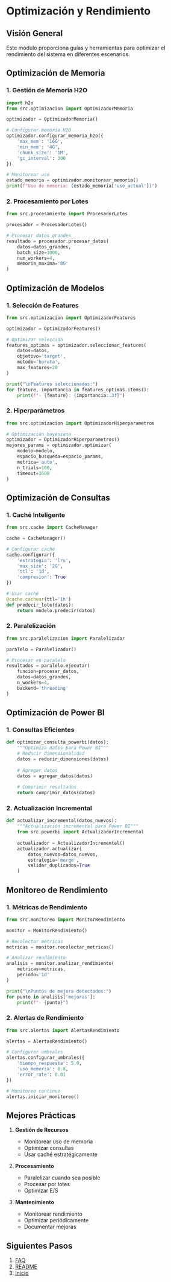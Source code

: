 # Optimización y Rendimiento

## Visión General
Este módulo proporciona guías y herramientas para optimizar el rendimiento del sistema en diferentes escenarios.

## Optimización de Memoria

### 1. Gestión de Memoria H2O
```python
import h2o
from src.optimizacion import OptimizadorMemoria

optimizador = OptimizadorMemoria()

# Configurar memoria H2O
optimizador.configurar_memoria_h2o({
    'max_mem': '16G',
    'min_mem': '4G',
    'chunk_size': '1M',
    'gc_interval': 300
})

# Monitorear uso
estado_memoria = optimizador.monitorear_memoria()
print(f"Uso de memoria: {estado_memoria['uso_actual']}")
```

### 2. Procesamiento por Lotes
```python
from src.procesamiento import ProcesadorLotes

procesador = ProcesadorLotes()

# Procesar datos grandes
resultado = procesador.procesar_datos(
    datos=datos_grandes,
    batch_size=1000,
    num_workers=4,
    memoria_maxima='8G'
)
```

## Optimización de Modelos

### 1. Selección de Features
```python
from src.optimizacion import OptimizadorFeatures

optimizador = OptimizadorFeatures()

# Optimizar selección
features_optimas = optimizador.seleccionar_features(
    datos=datos,
    objetivo='target',
    metodo='boruta',
    max_features=20
)

print("\nFeatures seleccionadas:")
for feature, importancia in features_optimas.items():
    print(f"- {feature}: {importancia:.3f}")
```

### 2. Hiperparámetros
```python
from src.optimizacion import OptimizadorHiperparametros

# Optimización bayesiana
optimizador = OptimizadorHiperparametros()
mejores_params = optimizador.optimizar(
    modelo=modelo,
    espacio_busqueda=espacio_params,
    metrica='auto',
    n_trials=100,
    timeout=3600
)
```

## Optimización de Consultas

### 1. Caché Inteligente
```python
from src.cache import CacheManager

cache = CacheManager()

# Configurar caché
cache.configurar({
    'estrategia': 'lru',
    'max_size': '2G',
    'ttl': '1d',
    'compresion': True
})

# Usar caché
@cache.cachear(ttl='1h')
def predecir_lote(datos):
    return modelo.predecir(datos)
```

### 2. Paralelización
```python
from src.paralelizacion import Paralelizador

paralelo = Paralelizador()

# Procesar en paralelo
resultados = paralelo.ejecutar(
    funcion=procesar_datos,
    datos=datos_grandes,
    n_workers=4,
    backend='threading'
)
```

## Optimización de Power BI

### 1. Consultas Eficientes
```python
def optimizar_consulta_powerbi(datos):
    """Optimiza datos para Power BI"""
    # Reducir dimensionalidad
    datos = reducir_dimensiones(datos)
    
    # Agregar datos
    datos = agregar_datos(datos)
    
    # Comprimir resultados
    return comprimir_datos(datos)
```

### 2. Actualización Incremental
```python
def actualizar_incremental(datos_nuevos):
    """Actualización incremental para Power BI"""
    from src.powerbi import ActualizadorIncremental
    
    actualizador = ActualizadorIncremental()
    actualizador.actualizar(
        datos_nuevos=datos_nuevos,
        estrategia='merge',
        validar_duplicados=True
    )
```

## Monitoreo de Rendimiento

### 1. Métricas de Rendimiento
```python
from src.monitoreo import MonitorRendimiento

monitor = MonitorRendimiento()

# Recolectar métricas
metricas = monitor.recolectar_metricas()

# Analizar rendimiento
analisis = monitor.analizar_rendimiento(
    metricas=metricas,
    periodo='1d'
)

print("\nPuntos de mejora detectados:")
for punto in analisis['mejoras']:
    print(f"- {punto}")
```

### 2. Alertas de Rendimiento
```python
from src.alertas import AlertasRendimiento

alertas = AlertasRendimiento()

# Configurar umbrales
alertas.configurar_umbrales({
    'tiempo_respuesta': 5.0,
    'uso_memoria': 0.8,
    'error_rate': 0.01
})

# Monitoreo continuo
alertas.iniciar_monitoreo()
```

## Mejores Prácticas

1. **Gestión de Recursos**
   - Monitorear uso de memoria
   - Optimizar consultas
   - Usar caché estratégicamente

2. **Procesamiento**
   - Paralelizar cuando sea posible
   - Procesar por lotes
   - Optimizar E/S

3. **Mantenimiento**
   - Monitorear rendimiento
   - Optimizar periódicamente
   - Documentar mejoras

## Siguientes Pasos
1. [FAQ](12-faq.md)
2. [README](README.md)
3. [Inicio](01-introduccion.md) 